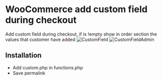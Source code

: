 # WooCommerce add custom field during checkout
Add custom field during checkout, if is !empty show in order section the values that customer have added 
![CustomField](https://res.cloudinary.com/dehxshcar/image/upload/v1564970022/Screenshot_3_u4laya.png)
![CustomFieldAdmin](https://res.cloudinary.com/dehxshcar/image/upload/v1564970239/Screenshot_4_znt2pa.png)

## Installation
- Add custom.php in functions.php
- Save permalink

